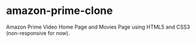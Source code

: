 # amazon-prime-clone
Amazon Prime Video Home Page and Movies Page using HTML5 and CSS3 (non-responsive for now).
